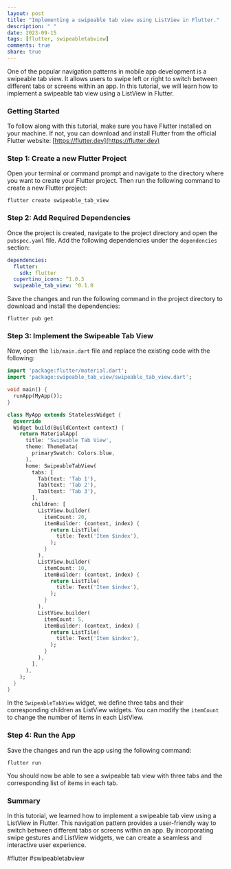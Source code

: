 ```yaml
---
layout: post
title: "Implementing a swipeable tab view using ListView in Flutter."
description: " "
date: 2023-09-15
tags: [flutter, swipeabletabview]
comments: true
share: true
---
```


One of the popular navigation patterns in mobile app development is a swipeable tab view. It allows users to swipe left or right to switch between different tabs or screens within an app. In this tutorial, we will learn how to implement a swipeable tab view using a ListView in Flutter.

### Getting Started

To follow along with this tutorial, make sure you have Flutter installed on your machine. If not, you can download and install Flutter from the official Flutter website: [https://flutter.dev](https://flutter.dev)

### Step 1: Create a new Flutter Project

Open your terminal or command prompt and navigate to the directory where you want to create your Flutter project. Then run the following command to create a new Flutter project:

```flutter
flutter create swipeable_tab_view
```

### Step 2: Add Required Dependencies

Once the project is created, navigate to the project directory and open the `pubspec.yaml` file. Add the following dependencies under the `dependencies` section:

```yaml
dependencies:
  flutter:
    sdk: flutter
  cupertino_icons: ^1.0.3
  swipeable_tab_view: ^0.1.0
```

Save the changes and run the following command in the project directory to download and install the dependencies:

```flutter
flutter pub get
```

### Step 3: Implement the Swipeable Tab View

Now, open the `lib/main.dart` file and replace the existing code with the following:

```dart
import 'package:flutter/material.dart';
import 'package:swipeable_tab_view/swipeable_tab_view.dart';

void main() {
  runApp(MyApp());
}

class MyApp extends StatelessWidget {
  @override
  Widget build(BuildContext context) {
    return MaterialApp(
      title: 'Swipeable Tab View',
      theme: ThemeData(
        primarySwatch: Colors.blue,
      ),
      home: SwipeableTabView(
        tabs: [
          Tab(text: 'Tab 1'),
          Tab(text: 'Tab 2'),
          Tab(text: 'Tab 3'),
        ],
        children: [
          ListView.builder(
            itemCount: 20,
            itemBuilder: (context, index) {
              return ListTile(
                title: Text('Item $index'),
              );
            }
          ),
          ListView.builder(
            itemCount: 10,
            itemBuilder: (context, index) {
              return ListTile(
                title: Text('Item $index'),
              );
            }
          ),
          ListView.builder(
            itemCount: 5,
            itemBuilder: (context, index) {
              return ListTile(
                title: Text('Item $index'),
              );
            }
          ),
        ],
      ),
    );
  }
}
```

In the `SwipeableTabView` widget, we define three tabs and their corresponding children as ListView widgets. You can modify the `itemCount` to change the number of items in each ListView.

### Step 4: Run the App

Save the changes and run the app using the following command:

```flutter
flutter run
```

You should now be able to see a swipeable tab view with three tabs and the corresponding list of items in each tab.

### Summary

In this tutorial, we learned how to implement a swipeable tab view using a ListView in Flutter. This navigation pattern provides a user-friendly way to switch between different tabs or screens within an app. By incorporating swipe gestures and ListView widgets, we can create a seamless and interactive user experience.

#flutter #swipeabletabview